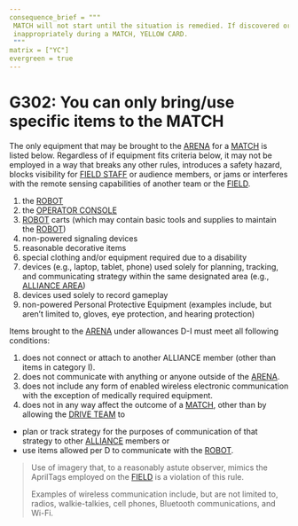 ```yaml
---
consequence_brief = """
 MATCH will not start until the situation is remedied. If discovered or used \
 inappropriately during a MATCH, YELLOW CARD.
 """
matrix = ["YC"]
evergreen = true
---
```


# G302: You can only bring/use specific items to the MATCH

The only equipment that may be brought to the [ARENA](!!) for a [MATCH](!!) is
listed below. Regardless of if equipment fits criteria below, it may not be
employed in a way that breaks any other rules, introduces a safety hazard,
blocks visibility for [FIELD STAFF](!!) or audience members, or jams or
interferes with the remote sensing capabilities of another team or the
[FIELD](!!).

1. the [ROBOT](!!)
2. the [OPERATOR CONSOLE](!!)
3. [ROBOT](!!) carts (which may contain basic tools and supplies to maintain
   the [ROBOT](!!))
4. non-powered signaling devices
5. reasonable decorative items
6. special clothing and/or equipment required due to a disability
7. devices (e.g., laptop, tablet, phone) used solely for planning, tracking,
   and communicating strategy within the same designated area (e.g., [ALLIANCE
   AREA](!!))
8. devices used solely to record gameplay
9. non-powered Personal Protective Equipment (examples include, but aren’t
   limited to, gloves, eye protection, and hearing protection)

Items brought to the [ARENA](!!) under allowances D-I must meet all following
conditions:

1. does not connect or attach to another ALLIANCE member (other than items in
   category I).
2. does not communicate with anything or anyone outside of the [ARENA](!!).
3. does not include any form of enabled wireless electronic communication with
   the exception of medically required equipment.
4. does not in any way affect the outcome of a [MATCH](!!), other than by
   allowing the [DRIVE TEAM](!!) to

* plan or track strategy for the purposes of communication of that strategy to
  other [ALLIANCE](!!) members or
* use items allowed per D to communicate with the [ROBOT](!!).

> Use of imagery that, to a reasonably astute observer, mimics the AprilTags
> employed on the [FIELD](!!) is a violation of this rule.
>
> Examples of wireless communication include, but are not limited to, radios,
> walkie-talkies, cell phones, Bluetooth communications, and Wi-Fi.
